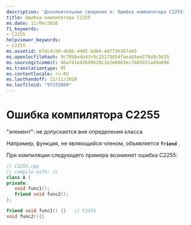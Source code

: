 ```yaml
---
description: 'Дополнительные сведения о: Ошибка компилятора C2255'
title: Ошибка компилятора C2255
ms.date: 11/04/2016
f1_keywords:
- C2255
helpviewer_keywords:
- C2255
ms.assetid: 67dc4cb0-de6b-4405-bd64-d47736367a93
ms.openlocfilehash: 9c7898ede43c9c25175854faeab5ee279a9c5635
ms.sourcegitcommit: d6af41e42699628c3e2e6063ec7b03931a49a098
ms.translationtype: MT
ms.contentlocale: ru-RU
ms.lasthandoff: 12/11/2020
ms.locfileid: "97333860"
---
```

# <a name="compiler-error-c2255"></a>Ошибка компилятора C2255

"элемент": не допускается вне определения класса

Например, функция, не являющийся членом, объявляется **`friend`** .

При компиляции следующего примера возникнет ошибка C2255:

```cpp
// C2255.cpp
// compile with: /c
class A {
private:
   void func1();
   friend void func2();
};

friend void func1() {}   // C2255
void func2(){}
```
